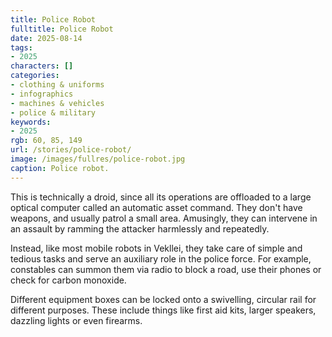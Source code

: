 ```yaml
---
title: Police Robot
fulltitle: Police Robot
date: 2025-08-14
tags:
- 2025
characters: []
categories:
- clothing & uniforms
- infographics
- machines & vehicles
- police & military
keywords:
- 2025
rgb: 60, 85, 149
url: /stories/police-robot/
image: /images/fullres/police-robot.jpg
caption: Police robot.
---
```

This is technically a droid, since all its operations are offloaded to a large optical computer called an automatic asset command. They don't have weapons, and usually patrol a small area. Amusingly, they can intervene in an assault by ramming the attacker harmlessly and repeatedly.

Instead, like most mobile robots in Vekllei, they take care of simple and tedious tasks and serve an auxiliary role in the police force. For example, constables can summon them via radio to block a road, use their phones or check for carbon monoxide.

Different equipment boxes can be locked onto a swivelling, circular rail for different purposes. These include things like first aid kits, larger speakers, dazzling lights or even firearms.